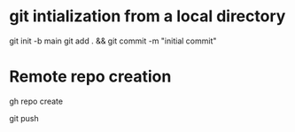 # git intialization from a local directory
git init -b main
git add . && git commit -m "initial commit"
# Remote repo creation
gh repo create

git push

